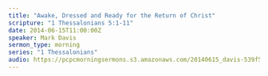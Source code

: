 ```yaml
---
title: "Awake, Dressed and Ready for the Return of Christ"
scripture: "1 Thessalonians 5:1-11"
date: 2014-06-15T11:00:00Z
speaker: Mark Davis
sermon_type: morning
series: "1 Thessalonians"
audio: https://pcpcmorningsermons.s3.amazonaws.com/20140615_davis-539f5b494cb6a.mp3 
---
```



